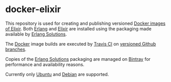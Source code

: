 docker-elixir
===============

This repository is used for creating and publishing versioned [Docker images of Elixir](https://hub.docker.com/r/raniemi/elixir/).  Both [Erlang](https://www.erlang.org/) and [Elixir](http://elixir-lang.org/) are installed using the packaging made available by [Erlang Solutions](https://www.erlang-solutions.com/resources/download.html).

The [Docker](https://www.docker.com/) image builds are executed by [Travis CI](https://travis-ci.org/raniemi/docker-elixir) on [versioned Github branches](https://github.com/raniemi/docker-elixir/branches).

Copies of the [Erlang Solutions](https://www.erlang-solutions.com/resources/download.html) packaging are managed on [Bintray](https://bintray.com/raniemi/erlang-solutions-unofficial-mirror) for performance and availability reasons.

Currently only [Ubuntu](http://www.ubuntu.com/) and [Debian](https://www.debian.org/) are supported.
